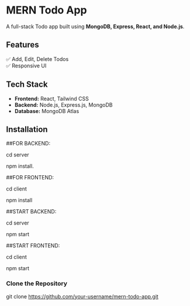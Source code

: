 # MERN Todo App

A full-stack Todo app built using **MongoDB, Express, React, and Node.js**.

## Features
✅ Add, Edit, Delete Todos  
✅ Responsive UI  

## Tech Stack
- **Frontend:** React, Tailwind CSS  
- **Backend:** Node.js, Express.js, MongoDB  
- **Database:** MongoDB Atlas  

## Installation
##FOR BACKEND:

cd server

npm install.


##FOR FRONTEND:

cd client

npm install


##START BACKEND:

cd server

npm start


##START FRONTEND:

cd client

npm start

### Clone the Repository
git clone https://github.com/your-username/mern-todo-app.git

